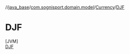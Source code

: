 //[java_base](../../../../index.md)/[com.sognisport.domain.model](../../index.md)/[Currency](../index.md)/[DJF](index.md)

# DJF

[JVM]\
[DJF](index.md)
